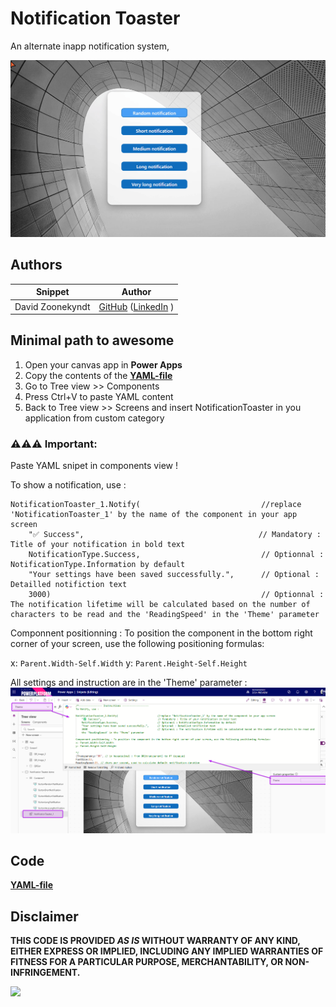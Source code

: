 # Notification Toaster

An alternate inapp notification system, 

![Notification toaster](./assets/notification-toaster-demo.gif)

## Authors

Snippet|Author
--------|---------
David Zoonekyndt | [GitHub](https://github.com/DavidZoon) ([LinkedIn](https://www.linkedin.com/in/david-zoonekyndt/) )

## Minimal path to awesome

1. Open your canvas app in **Power Apps**
2. Copy the contents of the **[YAML-file](./source/notification-toaster.yaml)** 
3. Go to Tree view >> Components
4. Press Ctrl+V to paste YAML content
5. Back to Tree view >> Screens and insert NotificationToaster in you application from custom category

### ⚠️⚠️⚠️ Important:

Paste YAML snipet in components view !

To show a notification, use :
```
NotificationToaster_1.Notify(                           //replace 'NotificationToaster_1' by the name of the component in your app screen
    "✅ Success",                                       // Mandatory : Title of your notification in bold text
    NotificationType.Success,                           // Optionnal : NotificationType.Information by default
    "Your settings have been saved successfully.",      // Optional : Detailled notifiction text
    3000)                                               // Optionnal : The notification lifetime will be calculated based on the number of characters to be read and the 'ReadingSpeed' in the 'Theme' parameter
```

Componnent positionning : To position the component in the bottom right corner of your screen, use the following positioning formulas:

x: `Parent.Width-Self.Width`
y: `Parent.Height-Self.Height`

All settings and instruction are in the 'Theme' parameter :
<img width="800" alt="sample_tablet_landscape" src="./assets/notification-toaster-parameters.png" />   

## Code
 **[YAML-file](./source/notification-toaster.yaml)** 

 ## Disclaimer

**THIS CODE IS PROVIDED *AS IS* WITHOUT WARRANTY OF ANY KIND, EITHER EXPRESS OR IMPLIED, INCLUDING ANY IMPLIED WARRANTIES OF FITNESS FOR A PARTICULAR PURPOSE, MERCHANTABILITY, OR NON-INFRINGEMENT.**

<img src="https://m365-visitor-stats.azurewebsites.net/powerplatform-snippets/power-apps/Notification-toaster" aria-hidden="true" />
